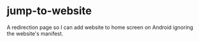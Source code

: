 # jump-to-website
A redirection page so I can add website to home screen on Android ignoring the website's manifest.
